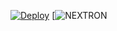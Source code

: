  [![Deploy](https://www.herokucdn.com/deploy/button.svg)](https://heroku.com/deploy?template=https://github.com/majid-nex/nextron-bot.git)
[![NEXTRON](https://telegra.ph/file/ada158c12209658274f0d.jpg) 
